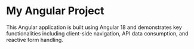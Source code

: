# My Angular Project

This Angular application is built using Angular 18 and demonstrates key functionalities including client-side navigation, API data consumption, and reactive form handling.
